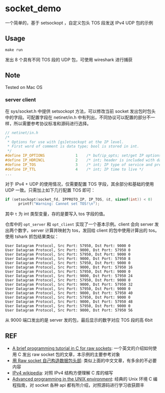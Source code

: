 # socket_demo

一个简单的，基于 setsockopt ，自定义包头 TOS 段发送 IPv4 UDP 包的示例

## Usage

```
make run
```

发出 8 个具有不同 TOS 段的 UDP 包，可使用 wireshark 进行捕获

## Note

Tested on Mac OS

### server client

在 sys/socket.h 中提供 setsockopt 方法，可以修改当前 socket 发出包时包头中的字段。可配置字段在 netinet/in.h 中有列出，不同协议可以配置的部分不一样，所以需要参考协议标准和源码进行选择。

```c
// netinet/in.h
/*
 * Options for use with [gs]etsockopt at the IP level.
 * First word of comment is data type; bool is stored in int.
 */
#define IP_OPTIONS              1    /* buf/ip_opts; set/get IP options */
#define IP_HDRINCL              2    /* int; header is included with data */
#define IP_TOS                  3    /* int; IP type of service and preced. */
#define IP_TTL                  4    /* int; IP time to live */
...
```

对于 IPv4 + UDP 的使用情况，仅需要配置 TOS 字段，其余部分和基础的使用 UDP 一致。只需加上如下几行配置 TOS 即可：

```c
if (setsockopt(socket_fd, IPPROTO_IP, IP_TOS, &t, sizeof(int)) < 0)
      printf("Warning: Cannot set TOS!\n");
```

其中 `t` 为 int 类型变量，存的是要写入 tos 字段的值。

仓库中的 `opt_server` 和 `opt_client` 实现了一个基本示例。client 会向 server 发出两个数字，server 计算并映射为 tos，发回给 client 的包中使用计算出的 tos。使用 tshark 抓包结果类似：

```
User Datagram Protocol, Src Port: 57950, Dst Port: 9000 0
User Datagram Protocol, Src Port: 9000, Dst Port: 57950 0
User Datagram Protocol, Src Port: 57950, Dst Port: 9000 0
User Datagram Protocol, Src Port: 9000, Dst Port: 57950 8
User Datagram Protocol, Src Port: 57950, Dst Port: 9000 0
User Datagram Protocol, Src Port: 9000, Dst Port: 57950 16
User Datagram Protocol, Src Port: 57950, Dst Port: 9000 0
User Datagram Protocol, Src Port: 9000, Dst Port: 57950 24
User Datagram Protocol, Src Port: 57950, Dst Port: 9000 0
User Datagram Protocol, Src Port: 9000, Dst Port: 57950 32
User Datagram Protocol, Src Port: 57950, Dst Port: 9000 0
User Datagram Protocol, Src Port: 9000, Dst Port: 57950 40
User Datagram Protocol, Src Port: 57950, Dst Port: 9000 0
User Datagram Protocol, Src Port: 9000, Dst Port: 57950 48
User Datagram Protocol, Src Port: 57950, Dst Port: 9000 0
User Datagram Protocol, Src Port: 9000, Dst Port: 57950 56
```

从 9000 端口发出的是 server 发的包，最后显示的数字对应 TOS 段的高 6bit

## REF

- [A brief programming tutorial in C for raw sockets](http://www.cs.binghamton.edu/~steflik/cs455/rawip.txt): 一个英文的介绍如何使用 C 发出 raw socket 包的文章，本示例的主要参考对象
- [用 Raw socket 自己构造数据包头部](https://blog.csdn.net/ExcaliburXK/article/details/7307324): 类似上面的中文文章，有多余的不必要内容
- [IPv4 wikipedia](https://en.wikipedia.org/wiki/IPv4): 对照 IPv4 结构方便理解 C 库的缩写
- [Advanced programming in the UNIX environment](https://en.wikipedia.org/wiki/Advanced_Programming_in_the_Unix_Environment): 经典的 Unix 环境 C 编程指南，对 socket 各种 api 都有所介绍，对照源码进行学习收获颇丰
